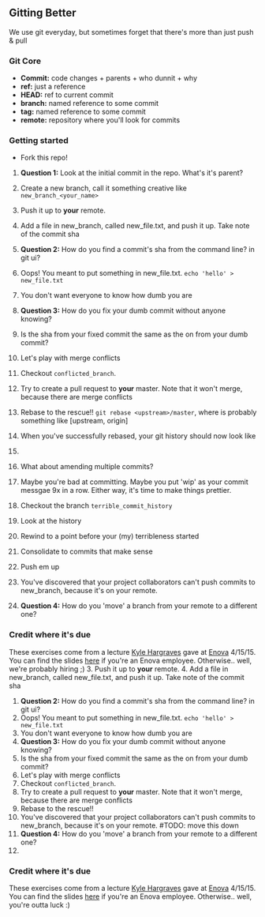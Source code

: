 ## Gitting Better
We use git everyday, but sometimes forget that there's more than just push & pull

### Git Core
* **Commit:** code changes + parents + who dunnit + why
* **ref:** just a reference
* **HEAD:** ref to current commit
* **branch:**  named reference to some commit
* **tag:**  named reference to some commit
* **remote:** repository where you'll look for commits

### Getting started
* Fork this repo!

1. **Question 1:** Look at the initial commit in the repo. What's it's parent?
2. Create a new branch, call it something creative like `new_branch_<your_name>`
3. Push it up to **your** remote.
4. Add a file in new_branch, called new_file.txt, and push it up. Take note of the commit sha
  1. **Question 2:** How do you find a commit's sha from the command line? in git ui?
5. Oops! You meant to put something in new_file.txt. `echo 'hello' > new_file.txt`
6. You don't want everyone to know how dumb you are
  1. **Question 3:** How do you fix your dumb commit without anyone knowing?
  2. Is the sha from your fixed commit the same as the on from your dumb commit?
7. Let's play with merge conflicts
  1. Checkout `conflicted_branch`.
  2. Try to create a pull request to **your** master. Note that it won't merge, because there are merge conflicts
  3. Rebase to the rescue!! `git rebase <upstream>/master`, where <upstream> is probably something like [upstream, origin]
  4. When you've successfully rebased, your git history should now look like
  5.  
8. What about amending multiple commits?
  1. Maybe you're bad at committing. Maybe you put 'wip' as your commit messgae 9x in a row. Either way, it's time to make things prettier.
  2. Checkout the branch `terrible_commit_history`
  3. Look at the history
  4. Rewind to a point before your (my) terribleness started
  5. Consolidate to commits that make sense
  6. Push em up

9. You've discovered that your project collaborators can't push commits to new_branch, because it's on your remote.
  1. **Question 4:** How do you 'move' a branch from your remote to a different one?

### Credit where it's due
These exercises come from a lecture [Kyle Hargraves](https://github.com/pd) gave at [Enova](https://www.enova.com/) 4/15/15. You can find the slides [here](https://docs.google.com/presentation/d/1atduyqxDJNBv6U9QwIEGdsYMvRUmw54HSFXk0lfYfHc) if you're an Enova employee. Otherwise.. well, we're probably hiring ;)
3. Push it up to **your** remote. 
4. Add a file in new_branch, called new_file.txt, and push it up. Take note of the commit sha
  1. **Question 2:** How do you find a commit's sha from the command line? in git ui? 
5. Oops! You meant to put something in new_file.txt. `echo 'hello' > new_file.txt`
6. You don't want everyone to know how dumb you are
  1. **Question 3:** How do you fix your dumb commit without anyone knowing? 
  2. Is the sha from your fixed commit the same as the on from your dumb commit?
7. Let's play with merge conflicts
  1. Checkout `conflicted_branch`. 
  2. Try to create a pull request to **your** master. Note that it won't merge, because there are merge conflicts
  3. Rebase to the rescue!!
7. You've discovered that your project collaborators can't push commits to new_branch, because it's on your remote. #TODO: move this down
  1. **Question 4:** How do you 'move' a branch from your remote to a different one?
8. 

### Credit where it's due
These exercises come from a lecture [Kyle Hargraves](https://github.com/pd) gave at [Enova](https://www.enova.com/) 4/15/15. You can find the slides [here](https://docs.google.com/presentation/d/1atduyqxDJNBv6U9QwIEGdsYMvRUmw54HSFXk0lfYfHc) if you're an Enova employee. Otherwise.. well, you're outta luck :)

